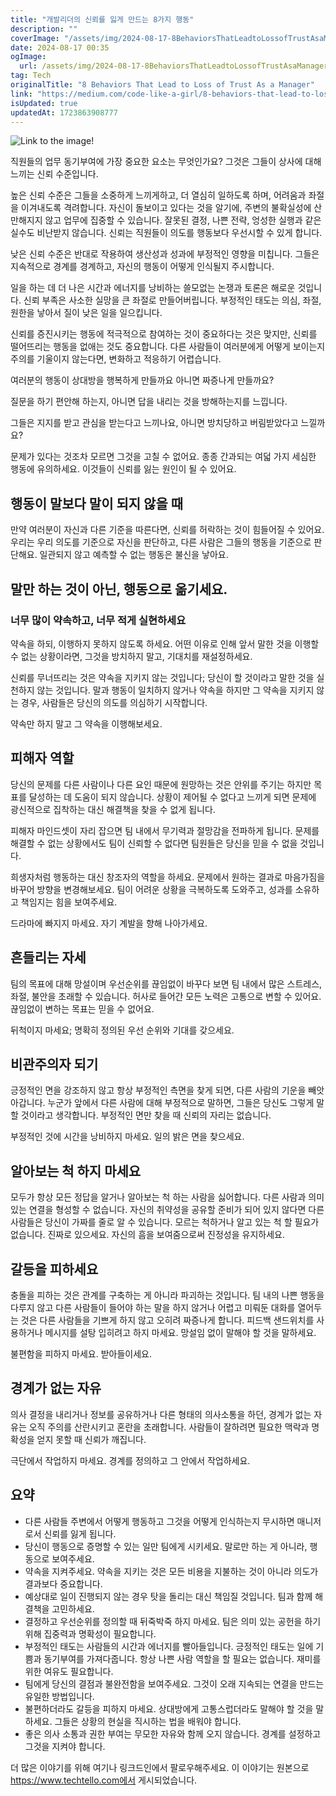 ```yaml
---
title: "개발리더의 신뢰를 잃게 만드는 8가지 행동"
description: ""
coverImage: "/assets/img/2024-08-17-8BehaviorsThatLeadtoLossofTrustAsaManager_0.png"
date: 2024-08-17 00:35
ogImage:
  url: /assets/img/2024-08-17-8BehaviorsThatLeadtoLossofTrustAsaManager_0.png
tag: Tech
originalTitle: "8 Behaviors That Lead to Loss of Trust As a Manager"
link: "https://medium.com/code-like-a-girl/8-behaviors-that-lead-to-loss-of-trust-as-a-manager-9e1feccf02ab"
isUpdated: true
updatedAt: 1723863908777
---
```


![Link to the image!](/assets/img/2024-08-17-8BehaviorsThatLeadtoLossofTrustAsaManager_0.png)

직원들의 업무 동기부여에 가장 중요한 요소는 무엇인가요? 그것은 그들이 상사에 대해 느끼는 신뢰 수준입니다.

높은 신뢰 수준은 그들을 소중하게 느끼게하고, 더 열심히 일하도록 하며, 어려움과 좌절을 이겨내도록 격려합니다. 자신이 돌보이고 있다는 것을 알기에, 주변의 불확실성에 산만해지지 않고 업무에 집중할 수 있습니다. 잘못된 결정, 나쁜 전략, 엉성한 실행과 같은 실수도 비난받지 않습니다. 신뢰는 직원들이 의도를 행동보다 우선시할 수 있게 합니다.

낮은 신뢰 수준은 반대로 작용하여 생산성과 성과에 부정적인 영향을 미칩니다. 그들은 지속적으로 경계를 경계하고, 자신의 행동이 어떻게 인식될지 주시합니다.

<div class="content-ad"></div>

일을 하는 데 더 나은 시간과 에너지를 낭비하는 쓸모없는 논쟁과 토론은 해로운 것입니다. 신뢰 부족은 사소한 실망을 큰 좌절로 만들어버립니다. 부정적인 태도는 의심, 좌절, 원한을 낳아서 질이 낮은 일을 일으킵니다.

신뢰를 증진시키는 행동에 적극적으로 참여하는 것이 중요하다는 것은 맞지만, 신뢰를 떨어뜨리는 행동을 없애는 것도 중요합니다. 다른 사람들이 여러분에게 어떻게 보이는지 주의를 기울이지 않는다면, 변화하고 적응하기 어렵습니다.

여러분의 행동이 상대방을 행복하게 만들까요 아니면 짜증나게 만들까요?

질문을 하기 편안해 하는지, 아니면 답을 내리는 것을 방해하는지를 느낍니다.

<div class="content-ad"></div>

그들은 지지를 받고 관심을 받는다고 느끼나요, 아니면 방치당하고 버림받았다고 느낄까요?

문제가 있다는 것조차 모르면 그것을 고칠 수 없어요. 종종 간과되는 여덟 가지 세심한 행동에 유의하세요. 이것들이 신뢰를 잃는 원인이 될 수 있어요.

## 행동이 말보다 말이 되지 않을 때

만약 여러분이 자신과 다른 기준을 따른다면, 신뢰를 허락하는 것이 힘들어질 수 있어요. 우리는 우리 의도를 기준으로 자신을 판단하고, 다른 사람은 그들의 행동을 기준으로 판단해요. 일관되지 않고 예측할 수 없는 행동은 불신을 낳아요.

<div class="content-ad"></div>

## 말만 하는 것이 아닌, 행동으로 옮기세요.

### 너무 많이 약속하고, 너무 적게 실현하세요

약속을 하되, 이행하지 못하지 않도록 하세요. 어떤 이유로 인해 앞서 말한 것을 이행할 수 없는 상황이라면, 그것을 방치하지 말고, 기대치를 재설정하세요.

신뢰를 무너뜨리는 것은 약속을 지키지 않는 것입니다; 당신이 할 것이라고 말한 것을 실천하지 않는 것입니다. 말과 행동이 일치하지 않거나 약속을 하지만 그 약속을 지키지 않는 경우, 사람들은 당신의 의도를 의심하기 시작합니다.

<div class="content-ad"></div>

약속만 하지 말고 그 약속을 이행해보세요.

## 피해자 역할

당신의 문제를 다른 사람이나 다른 요인 때문에 원망하는 것은 안위를 주기는 하지만 목표를 달성하는 데 도움이 되지 않습니다. 상황이 제어될 수 없다고 느끼게 되면 문제에 광신적으로 집착하는 대신 해결책을 찾을 수 없게 됩니다.

피해자 마인드셋이 자리 잡으면 팀 내에서 무기력과 절망감을 전파하게 됩니다. 문제를 해결할 수 없는 상황에서도 팀이 신뢰할 수 없다면 팀원들은 당신을 믿을 수 없을 것입니다.

<div class="content-ad"></div>

희생자처럼 행동하는 대신 창조자의 역할을 하세요. 문제에서 원하는 결과로 마음가짐을 바꾸어 방향을 변경해보세요. 팀이 어려운 상황을 극복하도록 도와주고, 성과를 소유하고 책임지는 힘을 보여주세요.

드라마에 빠지지 마세요. 자기 계발을 향해 나아가세요.

## 흔들리는 자세

팀의 목표에 대해 망설이며 우선순위를 끊임없이 바꾸다 보면 팀 내에서 많은 스트레스, 좌절, 불안을 초래할 수 있습니다. 허사로 들어간 모든 노력은 고통으로 변할 수 있어요. 끊임없이 변하는 목표는 믿을 수 없어요.

<div class="content-ad"></div>

뒤척이지 마세요; 명확히 정의된 우선 순위와 기대를 갖으세요.

## 비관주의자 되기

긍정적인 면을 강조하지 않고 항상 부정적인 측면을 찾게 되면, 다른 사람의 기운을 빼앗아갑니다. 누군가 앞에서 다른 사람에 대해 부정적으로 말하면, 그들은 당신도 그렇게 말할 것이라고 생각합니다. 부정적인 면만 찾을 때 신뢰의 자리는 없습니다.

부정적인 것에 시간을 낭비하지 마세요. 일의 밝은 면을 찾으세요.

<div class="content-ad"></div>

## 알아보는 척 하지 마세요

모두가 항상 모든 정답을 알거나 알아보는 척 하는 사람을 싫어합니다. 다른 사람과 의미 있는 연결을 형성할 수 없습니다. 자신의 취약성을 공유할 준비가 되어 있지 않다면 다른 사람들은 당신이 가짜를 줄로 알 수 있습니다. 모르는 척하거나 알고 있는 척 할 필요가 없습니다. 진짜로 있으세요. 자신의 흠을 보여줌으로써 진정성을 유지하세요.

## 갈등을 피하세요

<div class="content-ad"></div>

충돌을 피하는 것은 관계를 구축하는 게 아니라 파괴하는 것입니다. 팀 내의 나쁜 행동을 다루지 않고 다른 사람들이 들어야 하는 말을 하지 않거나 어렵고 미뤄둔 대화를 열어두는 것은 다른 사람들을 기쁘게 하지 않고 오히려 짜증나게 합니다. 피드백 샌드위치를 사용하거나 메시지를 설탕 입히려고 하지 마세요. 망설임 없이 말해야 할 것을 말하세요.

불편함을 피하지 마세요. 받아들이세요.

## 경계가 없는 자유

의사 결정을 내리거나 정보를 공유하거나 다른 형태의 의사소통을 하던, 경계가 없는 자유는 오직 주의를 산란시키고 혼란을 초래합니다. 사람들이 잘하려면 필요한 맥락과 명확성을 얻지 못할 때 신뢰가 깨집니다.

<div class="content-ad"></div>

극단에서 작업하지 마세요. 경계를 정의하고 그 안에서 작업하세요.

## 요약

- 다른 사람들 주변에서 어떻게 행동하고 그것을 어떻게 인식하는지 무시하면 매니저로서 신뢰를 잃게 됩니다.
- 당신이 행동으로 증명할 수 있는 일만 팀에게 시키세요. 말로만 하는 게 아니라, 행동으로 보여주세요.
- 약속을 지켜주세요. 약속을 지키는 것은 모든 비용을 지불하는 것이 아니라 의도가 결과보다 중요합니다.
- 예상대로 일이 진행되지 않는 경우 탓을 돌리는 대신 책임질 것입니다. 팀과 함께 해결책을 고민하세요.
- 결정하고 우선순위를 정의할 때 뒤죽박죽 하지 마세요. 팀은 의미 있는 공헌을 하기 위해 집중력과 명확성이 필요합니다.
- 부정적인 태도는 사람들의 시간과 에너지를 빨아들입니다. 긍정적인 태도는 일에 기쁨과 동기부여를 가져다줍니다. 항상 나쁜 사람 역할을 할 필요는 없습니다. 재미를 위한 여유도 필요합니다.
- 팀에게 당신의 결점과 불완전함을 보여주세요. 그것이 오래 지속되는 연결을 만드는 유일한 방법입니다.
- 불편하더라도 갈등을 피하지 마세요. 상대방에게 고통스럽더라도 말해야 할 것을 말하세요. 그들은 상황의 현실을 직시하는 법을 배워야 합니다.
- 좋은 의사 소통과 권한 부여는 무모한 자유와 함께 오지 않습니다. 경계를 설정하고 그것을 지켜야 합니다.

더 많은 이야기를 위해 여기나 링크드인에서 팔로우해주세요. 이 이야기는 원본으로 https://www.techtello.com에서 게시되었습니다.
